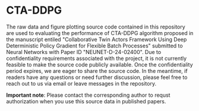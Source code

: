 # CTA-DDPG
The raw data and figure plotting source code contained in this repository are used to evaluating the performance of CTA-DDPG algorithm proposed in the manuscript entiled "Collaborative Twin Actors Framework Using Deep Deterministic Policy Gradient for Flexible Batch Processes" submitted to Neural Networks with Paper ID "NEUNET-D-24-02400".
Due to confidentiality requirements associated with the project, it is not currently feasible to make the source code publicly available. Once the confidentiality period expires, we are eager to share the source code. In the meantime, if readers have any questions or need further discussion, please feel free to reach out to us via email or leave messages in the repository.

**Important note**: Please contact the corresponding author to requst authorization when you use this source data in published papers.

